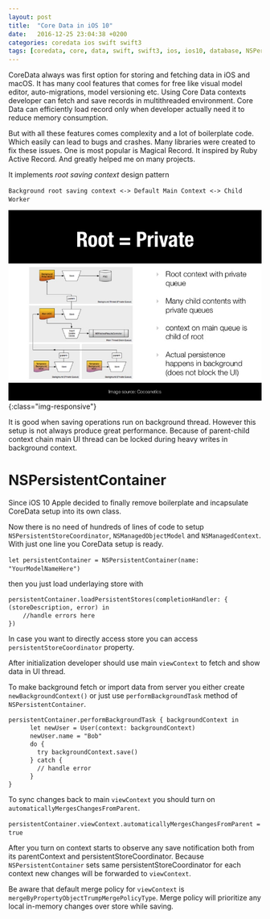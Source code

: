 ```yaml
---
layout: post
title:  "Core Data in iOS 10"
date:   2016-12-25 23:04:38 +0200
categories: coredata ios swift swift3
tags: [coredata, core, data, swift, swift3, ios, ios10, database, NSPersistentContainer, NSManagedContext, stack, xcode]
---
```


CoreData always was first option for storing and fetching data in iOS and macOS. It has many cool features that comes for free like visual model editor, auto-migrations, model versioning etc. Using Core Data contexts developer can fetch and save records in multithreaded environment. Core Data can efficiently load record only when developer actually need it to reduce memory consumption.

But with all these features comes complexity and a lot of boilerplate code. Which easily can lead to bugs and crashes. Many libraries were created to fix these issues. One is most popular is Magical Record. It inspired by Ruby Active Record. And greatly helped me on many projects.

It implements _root saving context_ design pattern

`Background root saving context <-> Default Main Context <-> Child Worker`

![image-title-here](/assets/posts/2016-12-25-core-data-ios-10-swift-swift/core-data-stack.jpg){:class="img-responsive"}

It is good when saving operations run on background thread. However this setup is not always produce great performance. Because of parent-child context chain main UI thread can be locked during heavy writes in background context.

# NSPersistentContainer

Since iOS 10 Apple decided to finally remove boilerplate and incapsulate CoreData setup into its own class.

Now there is no need of hundreds of lines of code to setup `NSPersistentStoreCoordinator`, `NSManagedObjectModel` and `NSManagedContext`.
With just one line you CoreData setup is ready.  

`let persistentContainer = NSPersistentContainer(name: "YourModelNameHere")`

then you just load underlaying store with

```
persistentContainer.loadPersistentStores(completionHandler: { (storeDescription, error) in
    //handle errors here
})
```

In case you want to directly access store you can access `persistentStoreCoordinator` property.

After initialization developer should use main `viewContext` to fetch and show data in UI thread.

To make background fetch or import data from server you either create `newBackgroundContext()` or just use `performBackgroundTask` method of `NSPersistentContainer`.

```
persistentContainer.performBackgroundTask { backgroundContext in
      let newUser = User(context: backgroundContext)
      newUser.name = "Bob"
      do {
        try backgroundContext.save()
      } catch {
        // handle error
      }
}
```

To sync changes back to main `viewContext` you should turn on `automaticallyMergesChangesFromParent`.

`persistentContainer.viewContext.automaticallyMergesChangesFromParent = true`

After you turn on context starts to observe any save notification both from its parentContext and persistentStoreCoordinator. Because `NSPersistentContainer` sets same persistentStoreCoordinator for each context new changes will be forwarded to `viewContext`.

Be aware that default merge policy for `viewContext` is `mergeByPropertyObjectTrumpMergePolicyType`. Merge policy will prioritize any local in-memory changes over store while saving.
